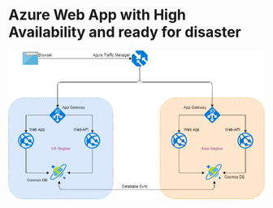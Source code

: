 # Azure Web App with High Availability and ready for disaster


![alt text](https://github.com/PankajRawat333/AzureWebAppHighAvailability-/blob/master/Azure%20high%20availablity%20Diagram.png)
